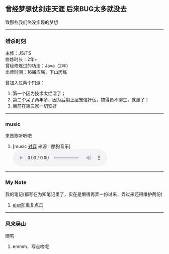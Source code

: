 ## 曾经梦想仗剑走天涯 后来BUG太多就没去  
致那些我们终没实现的梦想

---

### 猎杀时刻  
主修：JS/TS  
修炼时长：2年+  
曾经修炼过的功法：Java（2年）  
出师时间：16届应届，下山历练

曾加入过两个门派：
1. 第一个因为技术太烂溜了；  
2. 第二个呆了两年多，因为后期上层宠信奸佞，搞得员不聊生，就撤了；  
3. 目前在第三家一切安好  

---  

### music  
来首歌听听吧
1. [music [对弈](https://www.kugou.com/share/4qa7T49wnV3.html?id=4qa7T49wnV3#hash=B086363C780EF19E595152921231018B) 来源：酷狗音乐]<audio controls src="https://webfs.yun.kugou.com/202007310954/6aab45ec9dc5124c25d2084a029dfc3e/G234/M08/05/11/ypQEAF8abFqAFpa5AECK0KCj_TM811.mp3" preload="auto">[什么浏览器啊，还不支持audio标签。]</audio>

---  

### My Note  
我的笔记(都写在为知笔记里了，实在是懒得再弄一份过来，弄过来还得维护两份)  
1. [ajax防重复点击](/note/interceptors)  

---

### 风来吴山
随笔  
1. emmm，写点啥呢

